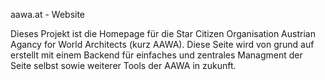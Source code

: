 aawa.at - Website

Dieses Projekt ist die Homepage für die Star Citizen Organisation Austrian Agancy for World Architects (kurz AAWA). Diese Seite wird von grund auf erstellt mit einem Backend für einfaches und zentrales Managment der Seite selbst sowie weiterer Tools der AAWA in zukunft.
